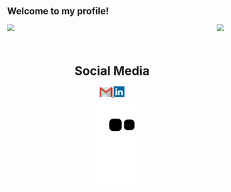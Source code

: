 ## Welcome to my profile!

<div>
  
  <img  height="180em" src="https://github-readme-stats.vercel.app/api?username=LuigiGF&show_icons=true&theme=great-gatsby&include_all_commits=true&count_private=true"/>
  <img align="right" height="180em" src="https://github-readme-stats.vercel.app/api/top-langs/?username=LuigiGF&layout=compact&langs_count=16&theme=great-gatsby"/>
</div>
<br>

<div  align="center"> 
  <div style="display: inline_block"><br>
  
  <h1 align="center">Social Media</h1>
    <a href = "mailto: katherine.mosselaar@gmail.com">
      <img width="30" src="gmail.svg">
    </a>
    <a href = "https://www.linkedin.com/in/katherine-mosselaar-313331265/">
      <img width="25" src="linkedin.svg">
    </a>
</div>
  
![Snake animation](https://github.com/kmvdmosselaar/kmvdmosselaar/blob/output/github-contribution-grid-snake.svg)
